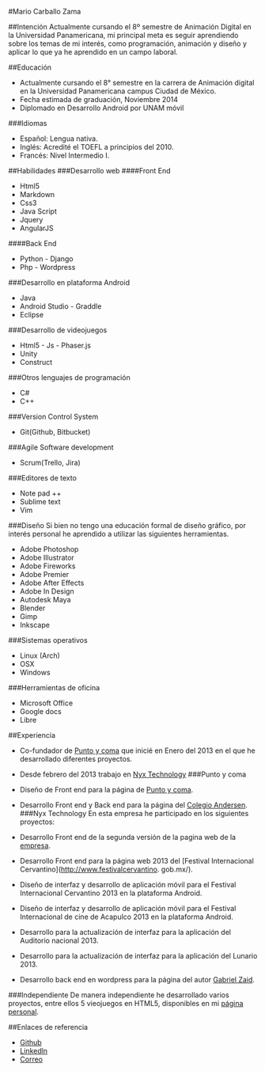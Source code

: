 #Mario Carballo Zama

##Intención
Actualmente cursando el 8º semestre de Animación Digital en la Universidad Panamericana, mi principal meta es seguir aprendiendo sobre los temas de mi interés, como programación, animación y diseño y aplicar lo que ya he aprendido en un campo laboral.

##Educación
- Actualmente cursando el 8° semestre en la carrera de Animación digital en la Universidad Panamericana campus Ciudad de México.
- Fecha estimada de graduación, Noviembre 2014
- Diplomado en Desarrollo Android por UNAM móvil

###Idiomas
- Español: Lengua nativa.
- Inglés: Acredité el TOEFL a principios del 2010.
- Francés: Nivel Intermedio I.

##Habilidades
###Desarrollo web
####Front End
- Html5
- Markdown
- Css3 
- Java Script
- Jquery
- AngularJS

####Back End
- Python - Django
- Php - Wordpress

###Desarrollo en plataforma Android
- Java
- Android Studio -  Graddle
- Eclipse

###Desarrollo de videojuegos
- Html5 - Js - Phaser.js
- Unity
- Construct

###Otros lenguajes de programación
- C#
- C++

###Version Control System
- Git(Github, Bitbucket)

###Agile Software development
- Scrum(Trello, Jira)

###Editores de texto
- Note pad ++
- Sublime text
- Vim

###Diseño
Si bien no tengo una educación formal de diseño gráfico, por interés personal he aprendido a utilizar las siguientes herramientas.

- Adobe Photoshop
- Adobe Illustrator
- Adobe Fireworks
- Adobe Premier
- Adobe After Effects
- Adobe In Design
- Autodesk Maya
- Blender
- Gimp
- Inkscape

###Sistemas operativos
- Linux (Arch)
- OSX
- Windows

###Herramientas de oficina
- Microsoft Office
- Google docs
- Libre 

##Experiencia
- Co-fundador de [Punto y coma](http://puntoycoma.mx/) que inicié en Enero del 2013 en el que he desarrollado diferentes proyectos.
- Desde febrero del 2013 trabajo en [Nyx Technology](http://www.nyxtechnology.com/)
###Punto y coma 
- Diseño de Front end para la página de [Punto y coma](http://puntoycoma.mx/).
- Desarrollo Front end y Back end para la página del [Colegio Andersen](http://colegioandersen.edu.mx/).
###Nyx Technology
En esta empresa he participado en los siguientes proyectos:

- Desarrollo Front end de la  segunda versión de la pagina web de la [empresa](http://www.nyxtechnology.com/).
- Desarrollo Front end para la página web 2013 del [Festival Internacional Cervantino](http://www.festivalcervantino.    gob.mx/).
- Diseño de interfaz y desarrollo de aplicación móvil para el Festival Internacional Cervantino 2013 en la plataforma     Android.
- Diseño de interfaz y desarrollo de aplicación móvil para el Festival Internacional de cine de Acapulco 2013 en la plataforma Android.
- Desarrollo para la actualización de interfaz para la aplicación del Auditorio nacional 2013.
- Desarrollo para la actualización de interfaz para la aplicación del Lunario 2013.
- Desarrollo back end en wordpress para la página del autor [Gabriel Zaid](http://gabrielzaid.com/).

###Independiente
De manera independiente he desarrollado varios proyectos, entre ellos 5 vieojuegos en HTML5, disponibles en mi [página personal](http://www.arlefreak.com/).

##Enlaces de referencia
- [Github](https://github.com/Arlefreak)
- [Linkedln](http://lnkd.in/99e6bA)
- [Correo](arlefreak@gmail.com)

